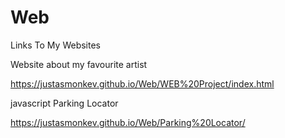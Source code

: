 # Web
Links To My Websites 

Website about my favourite artist

https://justasmonkev.github.io/Web/WEB%20Project/index.html

javascript Parking Locator

https://justasmonkev.github.io/Web/Parking%20Locator/
